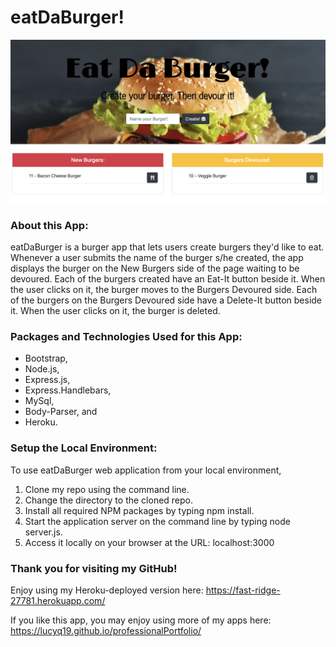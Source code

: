 # eatDaBurger!

![Image of eatDaBurger](./images/eatDaBurger.png)

### About this App:

eatDaBurger is a burger app that lets users create burgers they'd like to eat.  Whenever a user submits the name of the burger s/he created, the app displays the burger on the New Burgers side of the page waiting to be devoured.  Each of the burgers created have an Eat-It button beside it.  When the user clicks on it, the burger moves to the Burgers Devoured side.  Each of the burgers on the Burgers Devoured side have a Delete-It button beside it.  When the user clicks on it, the burger is deleted.


### Packages and Technologies Used for this App:

* Bootstrap,
* Node.js,
* Express.js, 
* Express.Handlebars,
* MySql,
* Body-Parser, and
* Heroku.

### Setup the Local Environment:

To use eatDaBurger web application from your local environment,

1. Clone my repo using the command line.
2. Change the directory to the cloned repo.
3. Install all required NPM packages by typing npm install.
4. Start the application server on the command line by typing node server.js.
5. Access it locally on your browser at the URL: localhost:3000

### Thank you for visiting my GitHub! 

Enjoy using my Heroku-deployed version here: https://fast-ridge-27781.herokuapp.com/

If you like this app, you may enjoy using more of my apps here: https://lucyq19.github.io/professionalPortfolio/